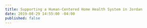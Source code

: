 ```yaml
---
title: Supporting a Human-Centered Home Health System in Jordan
date: 2019-08-29 14:55:00 -04:00
published: false
---
```


